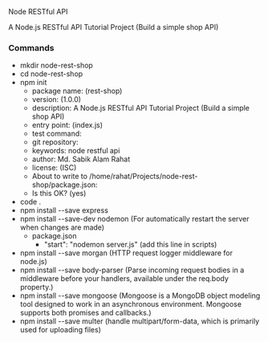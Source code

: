 Node RESTful API

A Node.js RESTful API Tutorial Project (Build a simple shop API)

### Commands

- mkdir node-rest-shop
- cd node-rest-shop
- npm init
    - package name: (rest-shop)
    - version: (1.0.0)
    - description: A Node.js RESTful API Tutorial Project (Build a simple shop API)
    - entry point: (index.js)
    - test command:
    - git repository:
    - keywords: node restful api
    - author: Md. Sabik Alam Rahat
    - license: (ISC)
    - About to write to /home/rahat/Projects/node-rest-shop/package.json:
    - Is this OK? (yes)
- code .
- npm install --save express
- npm install --save-dev nodemon (For automatically restart the server when changes are made)
    - package.json
        - "start": "nodemon server.js" (add this line in scripts) 
- npm install --save morgan (HTTP request logger middleware for node.js)
- npm install --save body-parser (Parse incoming request bodies in a middleware before your handlers, available under the req.body property.)
- npm install --save mongoose (Mongoose is a MongoDB object modeling tool designed to work in an asynchronous environment. Mongoose supports both promises and callbacks.)
- npm install --save multer (handle multipart/form-data, which is primarily used for uploading files)